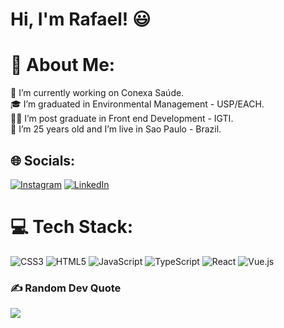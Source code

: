 # Hi, I'm Rafael! :smiley:

# 💫 About Me:
💼 I’m currently working on Conexa Saúde.<br>🎓 I’m graduated in Environmental Management - USP/EACH.<br>👨‍🎓  I’m post graduate in Front end Development - IGTI.<br>🔭 I’m 25 years old and I’m live in Sao Paulo  - Brazil.

## 🌐 Socials:
[![Instagram](https://img.shields.io/badge/Instagram-%23E4405F.svg?logo=Instagram&logoColor=white)](https://instagram.com/raffavm) [![LinkedIn](https://img.shields.io/badge/LinkedIn-%230077B5.svg?logo=linkedin&logoColor=white)](https://linkedin.com/in/rafael-vm) 

# 💻 Tech Stack:
![CSS3](https://img.shields.io/badge/css3-%231572B6.svg?style=for-the-badge&logo=css3&logoColor=white) ![HTML5](https://img.shields.io/badge/html5-%23E34F26.svg?style=for-the-badge&logo=html5&logoColor=white) ![JavaScript](https://img.shields.io/badge/javascript-%23323330.svg?style=for-the-badge&logo=javascript&logoColor=%23F7DF1E) ![TypeScript](https://img.shields.io/badge/typescript-%23007ACC.svg?style=for-the-badge&logo=typescript&logoColor=white) ![React](https://img.shields.io/badge/react-%2320232a.svg?style=for-the-badge&logo=react&logoColor=%2361DAFB) ![Vue.js](https://img.shields.io/badge/vuejs-%2335495e.svg?style=for-the-badge&logo=vuedotjs&logoColor=%234FC08D)

### ✍️ Random Dev Quote
![](https://quotes-github-readme.vercel.app/api?type=horizontal&theme=dark)

